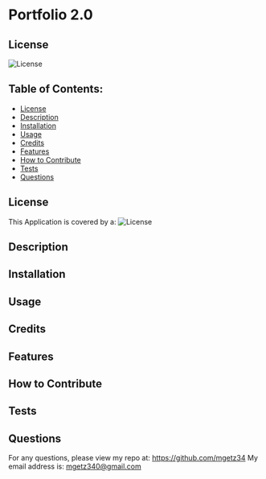 # Portfolio 2.0

## License

![License](https://img.shields.io/badge/license-MIT-green)

## Table of Contents:

- [License](#license)
- [Description](#description)
- [Installation](#installation)
- [Usage](#usage)
- [Credits](#credits)
- [Features](#features)
- [How to Contribute](#contribute)
- [Tests](#tests)
- [Questions](#questions)

## License

This Application is covered by a: ![License](https://img.shields.io/badge/license-MIT-green)

## Description

## Installation

## Usage

## Credits

## Features

## How to Contribute

## Tests

## Questions

For any questions, please view my repo at: https://github.com/mgetz34
My email address is: mgetz340@gmail.com
